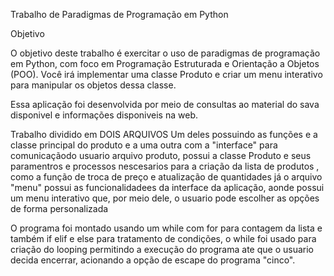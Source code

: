 Trabalho de Paradigmas de Programação em Python 

  Objetivo 

  O objetivo deste trabalho é exercitar o uso de paradigmas de programação em Python, 
com foco em Programação Estruturada e Orientação a Objetos (POO). Você irá 
implementar uma classe Produto e criar um menu interativo para manipular os objetos 
dessa classe. 

  Essa aplicação foi desenvolvida por meio de consultas ao material do sava disponivel e informações disponiveis na web.

  Trabalho dividido em DOIS ARQUIVOS
  Um deles possuindo as funções e a classe principal do produto e a uma outra com a "interface" para comunicaçãodo usuario
arquivo produto, possui a classe Produto e seus paramentros e processos nescesarios para a criação da lista de produtos , como a função de troca de preço e atualização de quantidades
já o arquivo "menu" possui as funcionalidadees da interface da aplicação, aonde possui um menu interativo que, por meio dele, o usuario pode escolher as opções de forma personalizada

  O  programa foi montado usando um while com for para contagem da lista e também if elif e else para tratamento de condições, o while foi usado para criação do looping permitindo a execução do programa ate que o usuario decida encerrar, acionando a opção de escape do programa "cinco".

